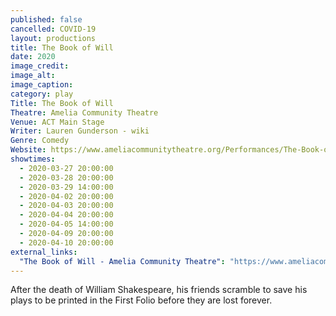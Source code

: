```yaml
---
published: false
cancelled: COVID-19
layout: productions
title: The Book of Will
date: 2020
image_credit: 
image_alt:
image_caption:
category: play
Title: The Book of Will
Theatre: Amelia Community Theatre
Venue: ACT Main Stage
Writer: Lauren Gunderson - wiki
Genre: Comedy
Website: https://www.ameliacommunitytheatre.org/Performances/The-Book-of-Will
showtimes: 
  - 2020-03-27 20:00:00
  - 2020-03-28 20:00:00
  - 2020-03-29 14:00:00
  - 2020-04-02 20:00:00
  - 2020-04-03 20:00:00
  - 2020-04-04 20:00:00
  - 2020-04-05 14:00:00
  - 2020-04-09 20:00:00
  - 2020-04-10 20:00:00
external_links:
  "The Book of Will - Amelia Community Theatre": "https://www.ameliacommunitytheatre.org/Performances/The-Book-of-Will"
---
```

After the death of William Shakespeare, his friends scramble to save his plays to be printed in the First Folio before they are lost forever.
  